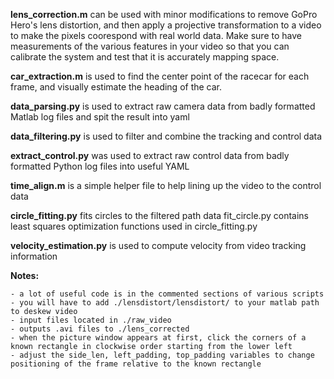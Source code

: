 **lens_correction.m** can be used with minor modifications to remove GoPro Hero's lens distortion, and then apply a projective transformation to a video to make the pixels coorespond with real world data. Make sure to have measurements of the various features in your video so that you can calibrate the system and test that it is accurately mapping space.


**car_extraction.m** is used to find the center point of the racecar for each frame, and visually estimate the heading of the car.

**data_parsing.py** is used to extract raw camera data from badly formatted Matlab log files and spit the result into yaml

**data_filtering.py** is used to filter and combine the tracking and control data

**extract_control.py** was used to extract raw control data from badly formatted Python log files into useful YAML

**time_align.m** is a simple helper file to help lining up the video to the control data

**circle_fitting.py** fits circles to the filtered path data
fit_circle.py contains least squares optimization functions used in circle_fitting.py

**velocity_estimation.py** is used to compute velocity from video tracking information

**Notes:**

	- a lot of useful code is in the commented sections of various scripts
	- you will have to add ./lensdistort/lensdistort/ to your matlab path to deskew video
	- input files located in ./raw_video
	- outputs .avi files to ./lens_corrected
	- when the picture window appears at first, click the corners of a known rectangle in clockwise order starting from the lower left
	- adjust the side_len, left_padding, top_padding variables to change positioning of the frame relative to the known rectangle
